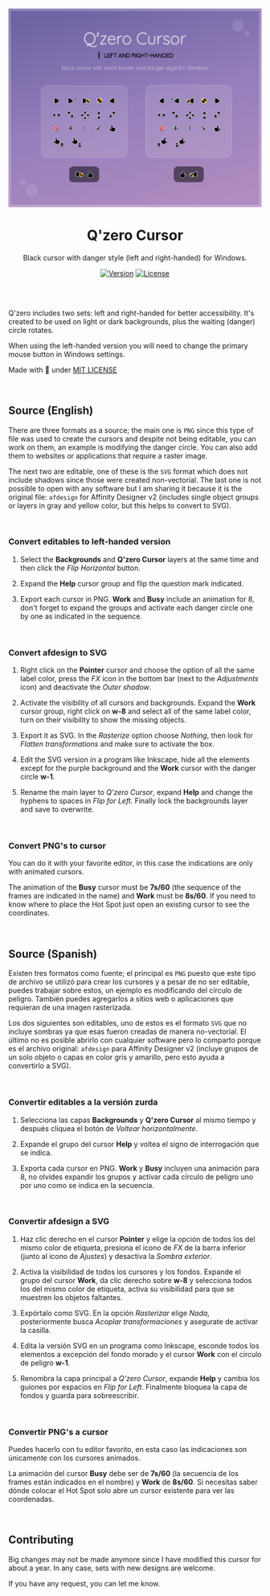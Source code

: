 </br>
<p align="center"><picture><img src="set/Preview.png" align="center" alt="Drop Icons"/></picture></p>
<h1 align="center">Q'zero Cursor</h1>
<p align="center">Black cursor with danger style (left and right-handed) for Windows.</p>
<p align="center">
<a href="#"><img alt="Version" src="https://img.shields.io/badge/Version-1.0-8c79b7?style=flat-square&labelColor=343B45"/></a>
<a href="LICENSE"><img alt="License" src="https://img.shields.io/github/license/genesistoxical/drop-icons?color=8c79b7&label=License&style=flat-square&labelColor=343B45"/></a>
</p>
</br>

</br>

Q'zero includes two sets: left and right-handed for better accessibility. It's created to be used on light or dark backgrounds, plus the waiting (danger) circle rotates.

When using the left-handed version you will need to change the primary mouse button in Windows settings.

Made with 🤍 under [MIT LICENSE](LICENSE)
</br>

</br>

## Source (English)
There are three formats as a source; the main one is `PNG` since this type of file was used to create the cursors and despite not being editable, you can work on them, an example is modifying the danger circle. You can also add them to websites or applications that require a raster image.

The next two are editable, one of these is the `SVG` format which does not include shadows since those were created non-vectorial. The last one is not possible to open with any software but I am sharing it because it is the original file: `afdesign` for Affinity Designer v2 (includes single object groups or layers in gray and yellow color, but this helps to convert to SVG).

</br>

### Convert editables to left-handed version

1. Select the **Backgrounds** and **Q'zero Cursor** layers at the same time and then click the *Flip Horizontal* button.

2. Expand the **Help** cursor group and flip the question mark indicated.

3. Export each cursor in PNG. **Work** and **Busy** include an animation for 8, don't forget to expand the groups and activate each danger circle one by one as indicated in the sequence.

</br>

### Convert afdesign to SVG

1. Right click on the **Pointer** cursor and choose the option of all the same label color, press the *FX* icon in the bottom bar (next to the *Adjustments* icon) and deactivate the *Outer shadow*.

2. Activate the visibility of all cursors and backgrounds. Expand the **Work** cursor group, right click on **w-8** and select all of the same label color, turn on their visibility to show the missing objects.

4. Export it as SVG. In the *Rasterize* option choose *Nothing*, then look for *Flatten transformations* and make sure to activate the box.

5. Edit the SVG version in a program like Inkscape, hide all the elements except for the purple background and the **Work** cursor with the danger circle **w-1**.

6. Rename the main layer to *Q'zero Cursor*, expand **Help** and change the hyphens to spaces in *Flip for Left*. Finally lock the backgrounds layer and save to overwrite.

</br>

### Convert PNG's to cursor

You can do it with your favorite editor, in this case the indications are only with animated cursors.

The animation of the **Busy** cursor must be **7s/60** (the sequence of the frames are indicated in the name) and **Work** must be **8s/60**. If you need to know where to place the Hot Spot just open an existing cursor to see the coordinates.
</br>

</br>

## Source (Spanish)
Existen tres formatos como fuente; el principal es `PNG` puesto que este tipo de archivo se utilizó para crear los cursores y a pesar de no ser editable, puedes trabajar sobre estos, un ejemplo es modificando del círculo de peligro. También puedes agregarlos a sitios web o aplicaciones que requieran de una imagen rasterizada.

Los dos siguientes son editables, uno de estos es el formato `SVG` que no incluye sombras ya que esas fueron creadas de manera no-vectorial. El último no es posible abrirlo con cualquier software pero lo comparto porque es el archivo original: `afdesign` para Affinity Designer v2 (incluye grupos de un solo objeto o capas en color gris y amarillo, pero esto ayuda a convertirlo a SVG).

</br>

### Convertir editables a la versión zurda

1. Selecciona las capas **Backgrounds** y **Q'zero Cursor** al mismo tiempo y después cliquea el botón de *Voltear horizontalmente*.

2. Expande el grupo del cursor **Help** y voltea el signo de interrogación que se indica.

3. Exporta cada cursor en PNG. **Work** y **Busy** incluyen una animación para 8, no olvides expandir los grupos y activar cada círculo de peligro uno por uno como se indica en la secuencia.

</br>

### Convertir afdesign a SVG

1. Haz clic derecho en el cursor **Pointer** y elige la opción de todos los del mismo color de etiqueta, presiona el icono de *FX* de la barra inferior (junto al icono de *Ajustes*) y desactiva la *Sombra exterior*.

2. Activa la visibilidad de todos los cursores y los fondos. Expande el grupo del cursor **Work**, da clic derecho sobre **w-8** y selecciona todos los del mismo color de etiqueta, activa su visibilidad para que se muestren los objetos faltantes.

4. Expórtalo como SVG. En la opción *Rasterizar* elige *Nada*, posteriormente busca *Acoplar transformaciones* y asegurate de activar la casilla.

5. Edita la versión SVG en un programa como Inkscape, esconde todos los elementos a excepción del fondo morado y el cursor **Work** con el círculo de peligro **w-1**.

6. Renombra la capa principal a *Q'zero Cursor*, expande **Help** y cambia los guiones por espacios en *Flip for Left*. Finalmente bloquea la capa de fondos y guarda para sobreescribir.

</br>

### Convertir PNG's a cursor

Puedes hacerlo con tu editor favorito, en esta caso las indicaciones son únicamente con los cursores animados.

La animación del cursor **Busy** debe ser de **7s/60** (la secuencia de los frames están indicados en el nombre) y **Work** de **8s/60**. Si necesitas saber dónde colocar el Hot Spot solo abre un cursor existente para ver las coordenadas.
</br>

</br>

## Contributing
Big changes may not be made anymore since I have modified this cursor for about a year. In any case, sets with new designs are welcome.

If you have any request, you can let me know.
